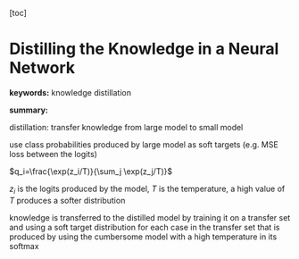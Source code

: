 [toc]

# Distilling the Knowledge in a Neural Network

**keywords:** knowledge distillation

**summary:**

distillation: transfer knowledge from large model to small model

use class probabilities produced by large model as soft targets (e.g. MSE loss between the logits)

$q_i=\frac{\exp(z_i/T)}{\sum_j \exp(z_j/T)}$

$z_i$ is the logits produced by the model, $T$ is the temperature, a high value of $T$ produces a softer distribution

knowledge is transferred to the distilled model by training it on a transfer set and using a soft target distribution for each case in the transfer set that is produced by using the cumbersome model with a high temperature in its softmax